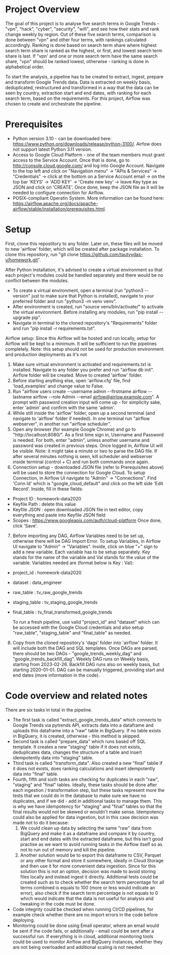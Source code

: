 # Project Overview
The goal of this project is to analyse five search terms in Google Trends - "vpn", "hack", "cyber", "security", "wifi", and see how their stats and rank change weekly by region. Out of these five search terms, comparison is done between "vpn" and other four terms, with rankings calculated accordingly. Ranking is done based on search term share where highest search term share is ranked as the highest, or first, and lowest search term share is last. If "vpn' and one or more search term have the same search share, "vpn" should be ranked lowest, otherwise - ranking is done in alphabetical order.

To start the analysis, a pipeline has to be created to extract, ingest, prepare and transform Google Trends data. Data is extracted on weekly basis, deduplicated, restructured and transformed in a way that the data can be seen by country, extraction start and end dates, with ranking for each search term, based on the requirements. For this project, Airflow was chosen to create and orchestrate the pipeline.

# Prerequisites
- Python version 3.10 - can be downloaded here: https://www.python.org/downloads/release/python-3100/. Airfow does not support latest Python 3.11 version.
- Access to Google Cloud Platform - one of the team members must grant access to the Service Account. Once that is done, go to http://console.cloud.google.com/ and log into Google Account. Navigate to the top left and click on "Navigation menu" -> "APIs & Services" -> "Credentials" -> click at the bottom on a Service Account email -> on the top bar 'KEYS' -> 'ADD KEY' -> 'Create new key' -> leave Key type as JSON and click on 'CREATE'. Once done, keep the JSON file as it will be needed to configure connection for Airflow.
- POSIX-compliant Operatin System. More information can be found here: https://airflow.apache.org/docs/apache-airflow/stable/installation/prerequisites.html.

# Setup
First, clone this repostitory to any folder. Later on, these files will be moved to new 'airflow' folder, which will be created after package installation. To clone this repository, run "git clone https://github.com/tautvydas-v/homework.git".

After Python installation, it's advised to create a virtual environment so that each project's modules could be handled separately and there would be no conflict between the modules. 
- To create a virtual environment, open a terminal (run "python3 --version" just to make sure that Python is installed), navigate to your preferred folder and run "python3 -m venv venv". 
- After environment is created, run "source venv/bin/activate/" to activate the virtual environment. Before installing any modules, run "pip install --upgrade pip".
- Navigate in terminal to the cloned repository's "Requirements" folder and run "pip install -r requirements.txt".

Airflow setup:
Since this Airflow will be hosted and run locally, setup for Airflow will be kept to a minimum. It will be sufficient to run the pipelines completely. Note: this setup should not be used for production environment and production deployments as it's not 

1. Make sure virtual environment is activated and requirements.txt is installed. Navigate to any folder you prefer and run "airflow db init". Airflow folder will be created. Move to created 'airflow' folder.
2. Before starting anything else, open 'airflow.cfg' file, find 'load_examples' and change value to False.
3. Run "airflow users create --username admin --firstname airflow --lastname airflow --role Admin --email airfow@airlow.example.com". A prompt with password creation input will come up - for simplicity sake, enter 'admin' and confirm with the same 'admin'. 
4. While still inside the 'airflow' folder, open up a second terminal (and navigate to 'airflow' folder if needed). In one terminal run "airflow webserver", in another run "airflow scheduler". 
5. Open any browser (for example Google Chrome) and go to "http://localhost:8080/". As a first time sign in, Username and Password is needed. For both, enter "admin", unless another username and password was created in previous steps. Once logged in, Airflow UI will be visible. 
Note: it might take a minute or two to parse the DAG file. If after several minutes nothing is seen, kill scheduler and webserver inside terminal (control + C) and run both commands once again.
6. Connection setup - downloaded JSON file (refer to Prerequisites above) will be used to store the connection for Google Cloud. To setup Connection, in Airflow UI navigate to "Admin" -> "Connections". Find 'Conn Id' which is "google_cloud_default" and click on the left side 'Edit Record'. Inside, fill in these fields:
  - Project ID : homework-data2020
  - Keyfile Path : delete this value
  - Keyfile JSON : open downloaded JSON file in text editor, copy everything and paste into Keyfile JSON field
  - Scopes : https://www.googleapis.com/auth/cloud-platform
Once done, click 'Save'.
7. Before importing any DAG, Airflow Variables need to be set up, otherwise there will be DAG Import Error. To setup Variables, in Airflow UI navigate to "Admin" -> "Variables". Inside, click on blue "+" sign to add a new variable. Each variable has to be setup separately. Key stands for the name of the variable and Val stands for the value of the variable. Variables needed are (format below is Key : Val):
  - project_id : homework-data2020
  - dataset : data_engineer
  - raw_table : tv_raw_google_trends
  - staging_table : tv_staging_google_trends
  - final_table : tv_final_transformed_google_trends
    
    To run a fresh pipeline, use valid "project_id" and "dataset" which can be accessed with the Google Cloud credentials and also setup "raw_table",       "staging_table" and "final_table" as needed.
8. Copy from the cloned repository's 'dags' folder into 'airflow' folder. It will include both the DAG and SQL templates. Once DAGs are parsed, there should be two DAGs - "google_trends_weekly_dag" and "google_trends_backfill_dag". Weekly DAG runs on Weekly basis, starting from 2023-02-26. Backfill DAG runs also on weekly basis, but starting 2020-01-01. DAG can be manually triggered, providing start and end dates (more information in the code).

# Code overview and related notes
There are six tasks in total in the pipeline. 
- The first task is called "extract_google_trends_data" which connects to Google Trends via pytrends API, extracts data into a dataframe and uploads this dataframe into a "raw" table in BigQuery. If no table exists in BigQuery, it is created, otherwise - this method is skipped.
- Second task is called "prepare_data" which runs based off SQL template. It creates a new "staging" table if it does not exists, deduplicates data, changes the structure of a table and insert idempotently data into "staging" table.
- Third task is called "transform_data". Also created a new "final" tablie if it does not exists, does ranking calculations and insert idempotently data into "final" table.
- Fourth, fifth and sixth tasks are checking for duplicates in each "raw", "staging" and "final" tables. Ideally, these tasks should be done after each ingestion / transformation step, but these tasks represent more the tests that we could do in the database to make sure we have no duplicates, and if we did - add in additional tasks to manage them. This is why we have idempotency for "staging" and "final" tables so that the final results would not be skewed or wouldn't make sense. Idempotency could also be applied for data ingestion, but in this case decision was made not to do it because:
  1. We could clean up data by selecting the same "raw" data from BigQuery and make it as a dataframe and compare it by country, start and end dates with the extracted dataframe, but this isn't good practise as we want to avoid running tasks in the Airflow itself so as not to run out of memory and kill the pipeline. 
  2. Another solution would be to export this dataframe to CSV, Parquet or any other format and store it somewhere, ideally in Cloud Storage and then use it for more convenient data ingestion. Since for this solution this is not an option, decision was made to avoid storing files locally and instead ingest it directly.
Additional tests could be created such as to check whether the search term percentage for all terms combined is equals to 100 (more or less would indicate an error), also check if the search term percentage is not equals to 0 which would indicate that the data is not useful for analysis and tweaking in the code must be done.
- Code integrity could be checked when running CI/CD pipelines, for example check whether there are no import errors in the code before deploying.
- Monitoring could be done using Email operator, where an email would be sent if the code fails, or additionally - email could be sent after a successful run. If everything is in cloud, additional monitoring tools could be used to monitor Airflow and BigQuery instances, whether they are not being overloaded and additional scaling is not needed.








